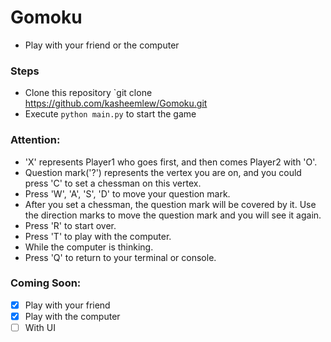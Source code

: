 # Gomoku
 * Play with your friend or the computer

### Steps
 * Clone this repository `git clone https://github.com/kasheemlew/Gomoku.git
 * Execute `python main.py` to start the game

### Attention:

 * 'X' represents Player1 who goes first, and then comes Player2 with 'O'.
 * Question mark('?') represents the vertex you are on, and you could press 'C'
   to set a chessman on this vertex.
 * Press 'W', 'A', 'S', 'D' to move your question mark.
 * After you set a chessman, the question mark will be covered by it. Use the
   direction marks to move the question mark and you will see it again.
 * Press 'R' to start over.
 * Press 'T' to play with the computer.
 * While the computer is thinking.
 * Press 'Q' to return to your terminal or console.

### Coming Soon:

- [x] Play with your friend
- [x] Play with the computer
- [ ] With UI
